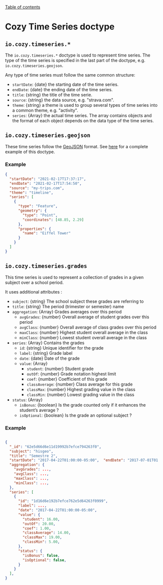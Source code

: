 [Table of contents](README.md#table-of-contents)

# Cozy Time Series doctype

## `io.cozy.timeseries.*`

The `io.cozy.timeseries.*` doctype is used to represent time series. The type of the time series is specified in the last part of the doctype, e.g. `io.cozy.timeseries.geojson`.

Any type of time series must follow the same common structure:

- `startDate`: {date} the starting date of the time series.
- `endDate`: {date} the ending date of the time series.
- `title`: {string} the title of the time serie.
- `source`: {string} the data source, e.g. "strava.com".
- `theme`: {string} a theme is used to group several types of time series into a common theme, e.g. "activity".
- `series`: {Array} the actual time series. The array contains objects and the format of each object depends on the data type of the time series.

## `io.cozy.timeseries.geojson`

These time series follow the [GeoJSON](https://geojson.org/) format. See [here](https://github.com/cozy/coachCO2#timeseries-models-and-nomenclature) for a complete example of this doctype.

###  Example

```json
{
  "startDate": "2021-02-17T17:37:17",
  "endDate": "2021-02-17T17:54:50",
  "source": "my-trips.com",
  "theme": "timeline",
  "series": [
    {
      "type": "Feature",
      "geometry": {
        "type": "Point",
        "coordinates": [48.85, 2.29]
      },
      "properties": {
        "name": "Eiffel Tower"
      }
    }
  ]
}

```

## `io.cozy.timeseries.grades`
This time series is used to represent a collection of grades in a given subject over a school period.

It uses additional attributes :
- `subject`: {string} The school subject these grades are referring to 
- `title`: {string} The period (trimester or semester) name
- `aggregation`: {Array} Grades averages over this period
	- `avgGrades`: {number} Overall average of student grades over this period
	- `avgClass`: {number} Overall average of class grades over this period
	- `maxClass`: {number} Highest student overall average in the class
	- `minClass`: {number} Lowest student overall average in the class
- `series`: {Array} Contains the grades
	- `id`: {string} Unique identifier for the grade
	- `label`: {string} Grade label
	- `date`: {date} Date of the grade
	- `value`: {Array}
		- `student`: {number} Student grade
		- `outOf`: {number} Grade notation highest limit
		- `coef`: {number} Coefficient of this grade
		- `classAverage`: {number} Class average for this grade
		- `classMax`: {number} Highest grading value in the class
		- `classMin`: {number} Lowest grading value in the class
- `status`: {Array}
	- `isBonus`: {boolean} Is the grade counted only if it enhances the student’s average ?
	- `isOptional`: {boolean} Is the grade an optional subject ?

### Example
```json

{
  "_id": "62e5d66d6e11d19992b7efce794263f0",
  "subject": "hisgeo",
  "title": "Semestre 2",
  "startDate": "2017-04-22T01:00:00-05:00",  "endDate": "2017-07-01T01:00:00-05:00",
  "aggregation": {
    "avgGrades": ...,
    "avgClass": ...,
    "maxClass": ...,
    "minClass": ...,
  },
  "series": [
    {
      "id": "1d16d6e192b7efce762e5d64263f0999",
      "label": ...,
      "date": "2017-04-22T01:00:00-05:00",
      "value": {
        "student": 16.00,
        "outOf": 20.00,
        "coef": 1.00,
        "classAverage": 14.00,
        "classMax": 19.00,
        "classMin": 5.00,
      },
      "status": {
        "isBonus": false,
        "isOptional": false,
      }
    }
  ],
}
```
